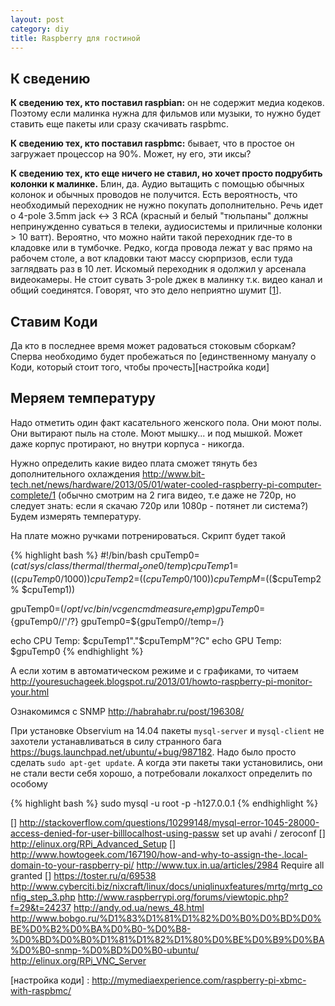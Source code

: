 ```yaml
---
layout: post
category: diy
title: Raspberry для гостиной
---
```


## К сведению

**К сведению тех, кто поставил raspbian:** он не содержит медиа кодеков. Поэтому если малинка нужна для фильмов или музыки, то нужно будет ставить еще пакеты или сразу скачивать raspbmc.

**К сведению тех, кто поставил raspbmc:** бывает, что в простое он загружает процессор на 90%. Может, ну его, эти иксы?

<!--more-->

**К сведению тех, кто еще ничего не ставил, но хочет просто подрубить колонки к малинке.** Блин, да. Аудио вытащить с помощью обычных колонок и обычных проводов не получится. Есть вероятность, что необходимый переходник не нужно покупать дополнительно. Речь идет о 4-pole 3.5mm jack <-> 3 RCA (красный и белый "тюльпаны" должны непринужденно суваться в телеки, аудиосистемы и приличные колонки > 10 ватт). Вероятно, что можно найти такой переходник где-то в кладовке или в тумбочке. Редко, когда провода лежат у вас прямо на рабочем столе, а вот кладовки тают массу сюрпризов, если туда заглядвать раз в 10 лет. Искомый переходник я одолжил у арсенала видеокамеры.
Не стоит сувать 3-pole джек в малинку т.к. видео канал и общий соединятся. Говорят, что это дело неприятно шумит \[[1]\].

## Ставим Коди

Да кто в последнее время может радоваться стоковым сборкам? Сперва необходимо будет пробежаться по [единственному мануалу о Коди, который стоит того, чтобы прочесть][настройка коди]

## Меряем температуру

Надо отметить один факт касательного женского пола. Они моют полы. Они вытирают пыль на столе. Моют мышку... и под мышкой. Может даже корпус протирают, но внутри корпуса - никогда.


Нужно определить какие видео плата сможет тянуть без дополнительного охлаждения
<http://www.bit-tech.net/news/hardware/2013/05/01/water-cooled-raspberry-pi-computer-complete/1>
(обычно смотрим на 2 гига видео, т.е даже не 720р, но следует знать: если я скачаю 720р или 1080р - потянет ли система?)
Будем измерять температуру.

На плате можно ручками потренироваться. Скрипт будет такой

{% highlight bash %}
#!/bin/bash
cpuTemp0=$(cat /sys/class/thermal/thermal_zone0/temp)
cpuTemp1=$(($cpuTemp0/1000))
cpuTemp2=$(($cpuTemp0/100))
cpuTempM=$(($cpuTemp2 % $cpuTemp1))

gpuTemp0=$(/opt/vc/bin/vcgencmd measure_temp)
gpuTemp0=${gpuTemp0//\'/?}
gpuTemp0=${gpuTemp0//temp=/}

echo CPU Temp: $cpuTemp1"."$cpuTempM"?C"
echo GPU Temp: $gpuTemp0
{% endhighlight %}

А если хотим в автоматическом режиме и с графиками, то читаем
<http://youresuchageek.blogspot.ru/2013/01/howto-raspberry-pi-monitor-your.html>

Ознакомимся с SNMP http://habrahabr.ru/post/196308/

При установке Observium на 14.04 пакеты `mysql-server` и `mysql-client` не захотели устанавливаться
в силу странного бага <https://bugs.launchpad.net/ubuntu/+bug/987182>. Надо было просто сделать `sudo apt-get update`. А когда эти пакеты таки установились, они не стали вести себя хорошо, а потребовали локалхост определить по особому

{% highlight bash %}
sudo mysql -u root -p -h127.0.0.1
{% endhighlight %}

[] http://stackoverflow.com/questions/10299148/mysql-error-1045-28000-access-denied-for-user-billlocalhost-using-passw
set up avahi / zeroconf
[] http://elinux.org/RPi_Advanced_Setup
[] http://www.howtogeek.com/167190/how-and-why-to-assign-the-.local-domain-to-your-raspberry-pi/
http://www.tux.in.ua/articles/2984
Require all granted
[] https://toster.ru/q/69538
 http://www.cyberciti.biz/nixcraft/linux/docs/uniqlinuxfeatures/mrtg/mrtg_config_step_3.php
 http://www.raspberrypi.org/forums/viewtopic.php?f=29&t=24237
 http://andy.od.ua/news_48.html
 http://www.bobgo.ru/%D1%83%D1%81%D1%82%D0%B0%D0%BD%D0%BE%D0%B2%D0%BA%D0%B0-%D0%B8-%D0%BD%D0%B0%D1%81%D1%82%D1%80%D0%BE%D0%B9%D0%BA%D0%B0-snmp-%D0%BD%D0%B0-ubuntu/
http://elinux.org/RPi_VNC_Server




[1]: http://www.raspberrypi-spy.co.uk/2014/07/raspberry-pi-model-b-3-5mm-audiovideo-jack/
[настройка коди] : http://mymediaexperience.com/raspberry-pi-xbmc-with-raspbmc/
